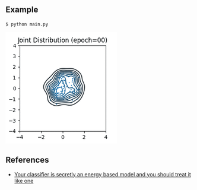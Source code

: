 ## Example

```
$ python main.py
```
![joint](./assets/joint.gif)

## References

- [Your classifier is secretly an energy based model and you should treat it like one](https://openreview.net/forum?id=Hkxzx0NtDB)
